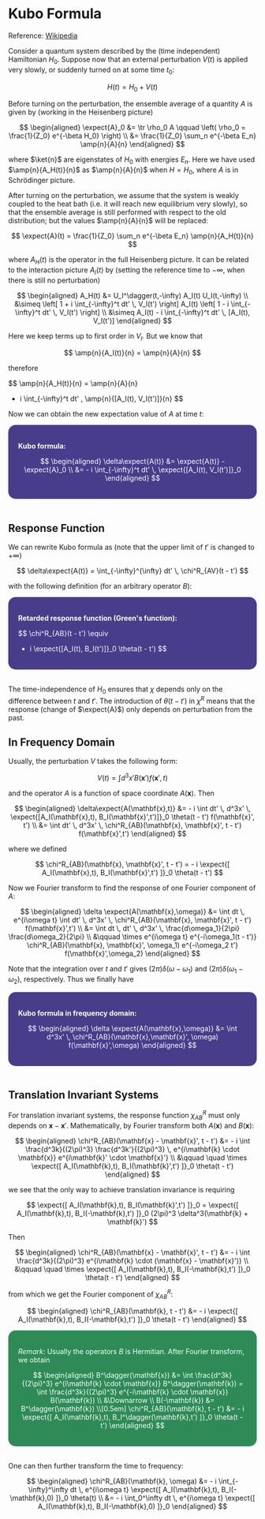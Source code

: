 <style>
    .katex {
        font-size: 1.1em;
    }
    .remark {
        border-radius: 15px;
        padding: 20px;
        background-color: SeaGreen;
        color: White;
    }
    .result {
        border-radius: 15px;
        padding: 20px;
        background-color: DarkSlateBlue;
        color: White;
    }
</style>

# Kubo Formula

Reference: [Wikipedia](https://en.wikipedia.org/wiki/Kubo_formula)

Consider a quantum system described by the (time independent) Hamiltonian $H_0$. Suppose now that an external perturbation $V(t)$ is applied very slowly, or suddenly turned on at some time $t_0$:

$$
H(t) = H_0 + V(t)
$$ 

Before turning on the perturbation, the ensemble average of a quantity $A$ is given by (working in the Heisenberg picture)

$$
\begin{aligned}
    \expect{A}_0 &= \tr \rho_0 A 
    \qquad \left(
        \rho_0 = \frac{1}{Z_0} e^{-\beta H_0}
    \right)
    \\
    &= \frac{1}{Z_0} \sum_n e^{-\beta E_n}
    \amp{n}{A}{n}
\end{aligned}
$$

where $\ket{n}$ are eigenstates of $H_0$ with energies $E_n$. Here we have used $\amp{n}{A_H(t)}{n}$ as $\amp{n}{A}{n}$ when $H = H_0$, where $A$ is in Schrödinger picture. 

After turning on the perturbation, we assume that the system is weakly coupled to the heat bath (i.e. it will reach new equilibrium very slowly), so that the ensemble average is still performed with respect to the old distribution; but the values $\amp{n}{A}{n}$ will be replaced:

$$
\expect{A}(t) = \frac{1}{Z_0} 
\sum_n e^{-\beta E_n} \amp{n}{A_H(t)}{n}
$$

where $A_H(t)$ is the operator in the full Heisenberg picture. It can be related to the interaction picture $A_I(t)$ by (setting the reference time to $-\infty$, when there is still no perturbation)

$$
\begin{aligned}
    A_H(t) &= U_I^\dagger(t,-\infty) A_I(t) U_I(t,-\infty)
    \\
    &\simeq \left[
        1 + i 
        \int_{-\infty}^t dt' \, V_I(t')
    \right] A_I(t) \left[
        1 - i 
        \int_{-\infty}^t dt' \, V_I(t')
    \right]
    \\
    &\simeq A_I(t) - i 
    \int_{-\infty}^t dt' \, [A_I(t), V_I(t')]
\end{aligned}
$$

Here we keep terms up to first order in $V_I$. But we know that

$$
\amp{n}{A_I(t)}{n} = \amp{n}{A}{n}
$$

therefore

$$
\amp{n}{A_H(t)}{n}
= \amp{n}{A}{n}
- i \int_{-\infty}^t dt' \, 
\amp{n}{[A_I(t), V_I(t')]}{n}
$$

Now we can obtain the new expectation value of $A$ at time $t$:

<div class="result">

**Kubo formula:**

$$
\begin{aligned}
    \delta\expect{A(t)}
    &= \expect{A(t)} - \expect{A}_0 
    \\
    &= - i \int_{-\infty}^t dt' \, 
    \expect{[A_I(t), V_I(t')]}_0
\end{aligned}
$$

</div><br>

## Response Function

We can rewrite Kubo formula as (note that the upper limit of $t'$ is changed to $+\infty$)

$$
\delta\expect{A(t)} 
= \int_{-\infty}^{\infty} dt' \, 
\chi^R_{AV}(t - t')
$$

with the following definition (for an arbitrary operator $B$):

<div class="result">

**Retarded response function (Green's function):**

$$
\chi^R_{AB}(t - t') \equiv
- i 
\expect{[A_I(t), B_I(t')]}_0 \theta(t - t')
$$

</div><br>

The time-independence of $H_0$ ensures that $\chi$ depends only on the difference between $t$ and $t'$.  The introduction of $\theta(t - t')$ in $\chi^R$ means that the response (change of $\expect{A}$) only depends on perturbation from the past. 

## In Frequency Domain

Usually, the perturbation $V$ takes the following form:

$$
V(t) = \int d^3x' B(\mathbf{x}') f(\mathbf{x}',t)
$$

and the operator $A$ is a function of space coordinate $A(\mathbf{x})$. Then

$$
\begin{aligned}
    \delta\expect{A(\mathbf{x},t)}
    &= - i \int dt' \, d^3x' \,
    \expect{[A_I(\mathbf{x},t), B_I(\mathbf{x}',t')]}_0
    \theta(t - t') f(\mathbf{x}', t')
    \\
    &= \int dt' \, d^3x' \,
    \chi^R_{AB}(\mathbf{x}, \mathbf{x}', t - t')
    f(\mathbf{x}',t')
\end{aligned}
$$

where we defined

$$
\chi^R_{AB}(\mathbf{x}, \mathbf{x}', t - t')
= - i \expect{[
    A_I(\mathbf{x},t), B_I(\mathbf{x}',t')
]}_0 \theta(t - t')
$$

Now we Fourier transform to find the response of one Fourier component of $A$:

$$
\begin{aligned}
    \delta \expect{A(\mathbf{x},\omega)} 
    &= \int dt \, e^{i\omega t} 
    \int dt' \, d^3x' \,
    \chi^R_{AB}(\mathbf{x}, \mathbf{x}', t - t')
    f(\mathbf{x}',t')
    \\
    &= \int dt \, dt' \, d^3x' \, 
    \frac{d\omega_1}{2\pi} \frac{d\omega_2}{2\pi}
    \\ &\qquad \times 
    e^{i\omega t} e^{-i\omega_1(t - t')} 
    \chi^R_{AB}(\mathbf{x}, \mathbf{x}', \omega_1)
    e^{-i\omega_2 t'} f(\mathbf{x}',\omega_2)
\end{aligned}
$$

Note that the integration over $t$ and $t'$ gives $(2\pi) \delta(\omega - \omega_1)$ and $(2\pi) \delta(\omega_1 - \omega_2)$, respectively. Thus we finally have

<div class="result">

**Kubo formula in frequency domain:**

$$
\begin{aligned}
    \delta \expect{A(\mathbf{x},\omega)} 
    &= \int d^3x' \,
    \chi^R_{AB}(\mathbf{x},\mathbf{x}', \omega)
    f(\mathbf{x}',\omega)
\end{aligned}
$$

</div><br>

## Translation Invariant Systems

For translation invariant systems, the response function $\chi^R_{AB}$ must only depends on $\mathbf{x} - \mathbf{x}'$. Mathematically, by Fourier transform both $A(\mathbf{x})$ and $B(\mathbf{x})$:

$$
\begin{aligned}
    \chi^R_{AB}(\mathbf{x} - \mathbf{x}', t - t')
    &= - i \int \frac{d^3k}{(2\pi)^3}
    \frac{d^3k'}{(2\pi)^3} \, 
    e^{i\mathbf{k} \cdot \mathbf{x}}
    e^{i\mathbf{k}' \cdot \mathbf{x}'}
    \\ &\qquad \quad \times
    \expect{[
        A_I(\mathbf{k},t), B_I(\mathbf{k}',t')
    ]}_0 \theta(t - t')
\end{aligned}
$$

we see that the only way to achieve translation invariance is requiring

$$
\expect{[
    A_I(\mathbf{k},t), B_I(\mathbf{k}',t')
]}_0
= \expect{[
    A_I(\mathbf{k},t), B_I(-\mathbf{k},t')
]}_0 (2\pi)^3 \delta^3(\mathbf{k} + \mathbf{k}')
$$

Then

$$
\begin{aligned}
    \chi^R_{AB}(\mathbf{x} - \mathbf{x}', t - t')
    &= - i \int \frac{d^3k}{(2\pi)^3}
    e^{i\mathbf{k} \cdot (\mathbf{x} - \mathbf{x}')}
    \\ &\qquad \quad \times
    \expect{[
        A_I(\mathbf{k},t), B_I(-\mathbf{k},t')
    ]}_0 \theta(t - t')
\end{aligned}
$$

from which we get the Fourier component of $\chi^R_{AB}$:

$$
\begin{aligned}
    \chi^R_{AB}(\mathbf{k}, t - t')
    &= - i \expect{[
        A_I(\mathbf{k},t), B_I(-\mathbf{k},t')
    ]}_0 \theta(t - t')
\end{aligned}
$$

<div class="remark">

*Remark*: Usually the operators $B$ is Hermitian. After Fourier transform, we obtain

$$
\begin{aligned}
    B^\dagger(\mathbf{x}) 
    &= \int \frac{d^3k}{(2\pi)^3} 
    e^{i\mathbf{k} \cdot \mathbf{x}} 
    B^\dagger(\mathbf{k})
    = \int \frac{d^3k}{(2\pi)^3} 
    e^{-i\mathbf{k} \cdot \mathbf{x}} 
    B(\mathbf{k})
    \\ &\Downarrow \\
    B(-\mathbf{k}) &= B^\dagger(\mathbf{k})
    \\[0.5em]
    \chi^R_{AB}(\mathbf{k}, t - t')
    &= - i \expect{[
        A_I(\mathbf{k},t), B_I^\dagger(\mathbf{k},t')
    ]}_0 \theta(t - t')
\end{aligned}
$$

</div><br>

One can then further transform the time to frequency:

$$
\begin{aligned}
    \chi^R_{AB}(\mathbf{k}, \omega)
    &= - i \int_{-\infty}^\infty dt \,
    e^{i\omega t} \expect{[
        A_I(\mathbf{k},t), B_I(-\mathbf{k},0)
    ]}_0 \theta(t)
    \\
    &= - i \int_0^\infty dt \,
    e^{i\omega t} \expect{[
        A_I(\mathbf{k},t), B_I(-\mathbf{k},0)
    ]}_0
\end{aligned}
$$
